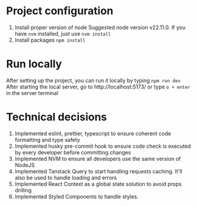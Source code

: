 # Project configuration

1. Install proper version of node
   Suggested node version v22.11.0. If you have `nvm` installed, just use `nvm install`
2. Install packages
   `npm install`

# Run locally

After setting up the project, you can run it locally by typing
`npm run dev`
After starting the local server, go to http://localhost:5173/ or type `o + enter` in the server terminal

# Technical decisions

1. Implemented eslint, prettier, typescript to ensure coherent code formatting and type safety
2. Implemented husky pre-commit hook to ensure code check is executed by every developer before committing changes
3. Implemented NVM to ensure all developers use the same version of NodeJS
4. Implemented Tanstack Query to start handling requests caching. It'll also be used to handle loading and errors
5. Implemented React Context as a global state solution to avoid props drilling
6. Implemented Styled Components to handle styles.
